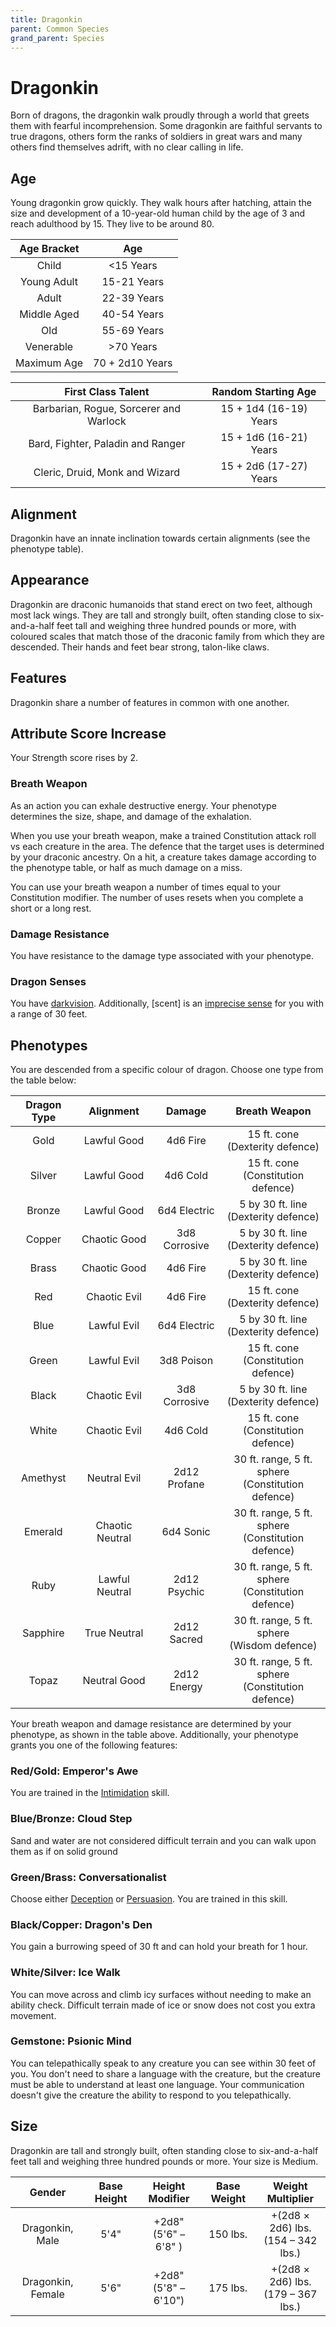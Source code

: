 ```yaml
---
title: Dragonkin
parent: Common Species
grand_parent: Species
---
```


# Dragonkin
Born of dragons, the dragonkin walk proudly through a world that greets them with fearful incomprehension. Some dragonkin are faithful servants to true dragons, others form the ranks of soldiers in great wars and many others find themselves adrift, with no clear calling in life.

## Age
Young dragonkin grow quickly. They walk hours after hatching, attain the size and development of a 10-year-old human child by the age of 3 and reach adulthood by 15. They live to be around 80.

| Age Bracket | Age |
|:-----------:|:---:|
| Child       | <15 Years       |
| Young Adult | 15-21 Years     |
| Adult       | 22-39 Years     |
| Middle Aged | 40-54 Years     |
| Old         | 55-69 Years     |
| Venerable   | >70 Years       |
| Maximum Age | 70 + 2d10 Years |

| First Class Talent | Random Starting Age |
|:------------------:|:-------------------:|
| Barbarian, Rogue, Sorcerer and Warlock | 15 + 1d4 (16-19) Years |
| Bard, Fighter, Paladin and Ranger      | 15 + 1d6 (16-21) Years |
| Cleric, Druid, Monk and Wizard         | 15 + 2d6 (17-27) Years |

## Alignment
Dragonkin have an innate inclination towards certain alignments (see the phenotype table).

## Appearance
Dragonkin are draconic humanoids that stand erect on two feet, although most lack wings. They are tall and strongly built, often standing close to six-and-a-half feet tall and weighing three hundred pounds or more, with coloured scales that match those of the draconic family from which they are descended. Their hands and feet bear strong, talon-like claws.

## Features
Dragonkin share a number of features in common with one another.

## Attribute Score Increase
Your Strength score rises by 2.

### Breath Weapon
As an action you can exhale destructive energy. Your phenotype determines the size, shape, and damage of the exhalation.

When you use your breath weapon, make a trained Constitution attack roll vs each creature in the area. The defence that the target uses is determined by your draconic ancestry. On a hit, a creature takes damage according to the phenotype table, or half as much damage on a miss.

You can use your breath weapon a number of times equal to your Constitution modifier. The number of uses resets when you complete a short or a long rest.

### Damage Resistance
You have resistance to the damage type associated with your phenotype.

### Dragon Senses
You have [darkvision](https://stormchaserroleplaying.com/stormchaserRPG/General/Perception/Special/#darkvision). Additionally, [scent] is an [imprecise sense](https://stormchaserroleplaying.com/stormchaserRPG/General/Perception/Senses/#imprecise-senses) for you with a range of 30 feet.

## Phenotypes
You are descended from a specific colour of dragon. Choose one type from the table below:

| Dragon Type | Alignment | Damage | Breath Weapon |
|:-----------:|:---------:|:------:|:-------------:|
| Gold     | Lawful Good     | 4d6 Fire      | 15 ft. cone<br>(Dexterity defence) |
| Silver   | Lawful Good     | 4d6 Cold      | 15 ft. cone<br>(Constitution defence) |
| Bronze   | Lawful Good     | 6d4 Electric  | 5 by 30 ft. line<br>(Dexterity defence) |
| Copper   | Chaotic Good    | 3d8 Corrosive | 5 by 30 ft. line<br>(Dexterity defence) |
| Brass    | Chaotic Good    | 4d6 Fire      | 5 by 30 ft. line<br>(Dexterity defence) |
| Red      | Chaotic Evil    | 4d6 Fire      | 15 ft. cone<br>(Dexterity defence) |
| Blue     | Lawful Evil     | 6d4 Electric  | 5 by 30 ft. line<br>(Dexterity defence) |
| Green    | Lawful Evil     | 3d8 Poison    | 15 ft. cone<br>(Constitution defence) |
| Black    | Chaotic Evil    | 3d8 Corrosive | 5 by 30 ft. line<br>(Dexterity defence) |
| White    | Chaotic Evil    | 4d6 Cold      | 15 ft. cone<br>(Constitution defence) |
| Amethyst | Neutral Evil    | 2d12 Profane  | 30 ft. range, 5 ft. sphere<br>(Constitution defence) |
| Emerald  | Chaotic Neutral | 6d4 Sonic     | 30 ft. range, 5 ft. sphere<br>(Constitution defence) |
| Ruby     | Lawful Neutral  | 2d12 Psychic  | 30 ft. range, 5 ft. sphere<br>(Constitution defence) |
| Sapphire | True Neutral    | 2d12 Sacred   | 30 ft. range, 5 ft. sphere<br>(Wisdom defence) |
| Topaz    | Neutral Good    | 2d12 Energy   | 30 ft. range, 5 ft. sphere<br>(Constitution defence) |

Your breath weapon and damage resistance are determined by your phenotype, as shown in the table above. Additionally, your phenotype grants you one of the following features:

### Red/Gold: Emperor's Awe
You are trained in the [Intimidation](https://stormchaserroleplaying.com/stormchaserRPG/Skills/Intimidation/) skill.

### Blue/Bronze: Cloud Step
Sand and water are not considered difficult terrain and you can walk upon them as if on solid ground

### Green/Brass: Conversationalist
Choose either [Deception](https://stormchaserroleplaying.com/stormchaserRPG/Skills/Deception/) or [Persuasion](https://stormchaserroleplaying.com/stormchaserRPG/Skills/Persuasion/). You are trained in this skill.

### Black/Copper: Dragon's Den
You gain a burrowing speed of 30 ft and can hold your breath for 1 hour.

### White/Silver: Ice Walk
You can move across and climb icy surfaces without needing to make an ability check. Difficult terrain made of ice or snow does not cost you extra movement.

### Gemstone: Psionic Mind
You can telepathically speak to any creature you can see within 30 feet of you. You don't need to share a language with the creature,  but the creature must be able to understand at least one language. Your communication doesn't give the creature the ability to respond to you telepathically.

## Size
Dragonkin are tall and strongly built, often standing close to six-and-a-half feet tall and weighing three hundred pounds or more. Your size is Medium.

| Gender | Base Height | Height Modifier | Base Weight | Weight Multiplier |
|:------:|:-----------:|:---------------:|:-----------:|:-----------------:|
| Dragonkin, Male   | 5'4" | +2d8"<br>(5'6" – 6'8" ) | 150 lbs. | +(2d8 × 2d6) lbs.<br>(154 – 342 lbs.) |
| Dragonkin, Female | 5'6" | +2d8"<br>(5'8" – 6'10") | 175 lbs. | +(2d8 × 2d6) lbs.<br>(179 – 367 lbs.) |
